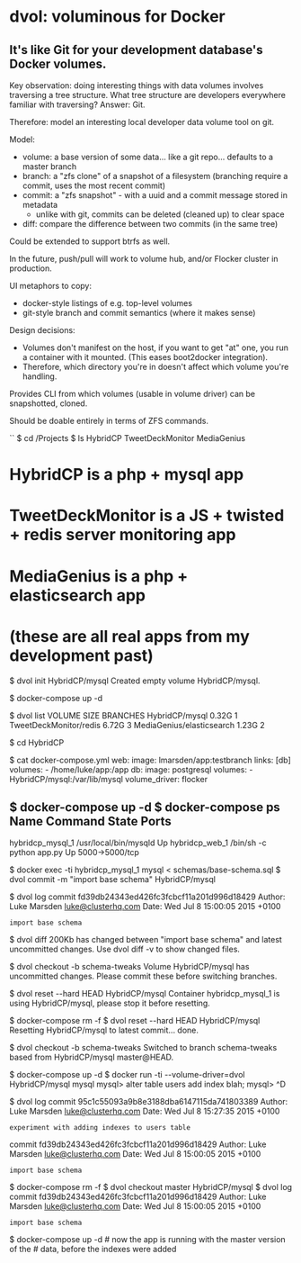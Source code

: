 # dvol: voluminous for Docker
## It's like Git for your development database's Docker volumes.

Key observation: doing interesting things with data volumes involves traversing
a tree structure. What tree structure are developers everywhere familiar with
traversing? Answer: Git.

Therefore: model an interesting local developer data volume tool on git.

Model:
 * volume: a base version of some data... like a git repo... defaults to a
   master branch
 * branch: a "zfs clone" of a snapshot of a filesystem (branching
   require a commit, uses the most recent commit)
 * commit: a "zfs snapshot" - with a uuid and a commit message stored in
   metadata
     - unlike with git, commits can be deleted (cleaned up) to clear space
 * diff: compare the difference between two commits (in the same tree)

Could be extended to support btrfs as well.

In the future, push/pull will work to volume hub, and/or Flocker cluster in
production.

UI metaphors to copy:
 * docker-style listings of e.g. top-level volumes
 * git-style branch and commit semantics (where it makes sense)

Design decisions:
 * Volumes don't manifest on the host, if you want to get "at" one, you run a
   container with it mounted. (This eases boot2docker integration).
 * Therefore, which directory you're in doesn't affect which volume you're
   handling.

Provides CLI from which volumes (usable in volume driver) can be snapshotted,
cloned.

Should be doable entirely in terms of ZFS commands.

``
$ cd /Projects
$ ls
HybridCP TweetDeckMonitor MediaGenius

# HybridCP is a php + mysql app
# TweetDeckMonitor is a JS + twisted + redis server monitoring app
# MediaGenius is a php + elasticsearch app
# (these are all real apps from my development past)

$ dvol init HybridCP/mysql
Created empty volume HybridCP/mysql.

$ docker-compose up -d

$ dvol list
VOLUME                     SIZE     BRANCHES
HybridCP/mysql             0.32G    1
TweetDeckMonitor/redis     6.72G    3
MediaGenius/elasticsearch  1.23G    2

$ cd HybridCP

$ cat docker-compose.yml
web:
  image: lmarsden/app:testbranch
  links: [db]
  volumes:
    - /home/luke/app:/app
db:
  image: postgresql
  volumes:
    - HybridCP/mysql:/var/lib/mysql
  volume_driver: flocker

$ docker-compose up -d
$ docker-compose ps
    Name           Command                    State       Ports
-------------------------------------------------------------------
hybridcp_mysql_1   /usr/local/bin/mysqld      Up
hybridcp_web_1     /bin/sh -c python app.py   Up      5000->5000/tcp

$ docker exec -ti hybridcp_mysql_1 mysql < schemas/base-schema.sql
$ dvol commit -m "import base schema" HybridCP/mysql

$ dvol log
commit fd39db24343ed426fc3fcbcf11a201d996d18429
Author: Luke Marsden <luke@clusterhq.com>
Date:   Wed Jul 8 15:00:05 2015 +0100

    import base schema

$ dvol diff
200Kb has changed between "import base schema" and latest uncommitted
changes.  Use dvol diff -v to show changed files.

$ dvol checkout -b schema-tweaks
Volume HybridCP/mysql has uncommitted changes. Please commit these before
switching branches.

$ dvol reset --hard HEAD HybridCP/mysql
Container hybridcp_mysql_1 is using HybridCP/mysql, please stop it before
resetting.

$ docker-compose rm -f
$ dvol reset --hard HEAD HybridCP/mysql
Resetting HybridCP/mysql to latest commit... done.

$ dvol checkout -b schema-tweaks
Switched to branch schema-tweaks based from HybridCP/mysql master@HEAD.

$ docker-compose up -d
$ docker run -ti --volume-driver=dvol HybridCP/mysql mysql
mysql> alter table users add index blah;
mysql> ^D

$ dvol log
commit 95c1c55093a9b8e3188dba6147115da741803389
Author: Luke Marsden <luke@clusterhq.com>
Date:   Wed Jul 8 15:27:35 2015 +0100

    experiment with adding indexes to users table

commit fd39db24343ed426fc3fcbcf11a201d996d18429
Author: Luke Marsden <luke@clusterhq.com>
Date:   Wed Jul 8 15:00:05 2015 +0100

    import base schema

$ docker-compose rm -f
$ dvol checkout master HybridCP/mysql
$ dvol log
commit fd39db24343ed426fc3fcbcf11a201d996d18429
Author: Luke Marsden <luke@clusterhq.com>
Date:   Wed Jul 8 15:00:05 2015 +0100

    import base schema

$ docker-compose up -d # now the app is running with the master version of the
                       # data, before the indexes were added
```
